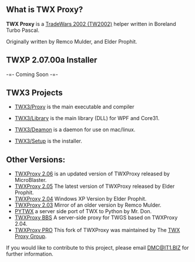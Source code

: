 ## What is TWX Proxy?

**TWX Proxy** is a [TradeWars 2002 (TW2002)](http://www.eisonline.com) helper written in Boreland Turbo Pascal.

Originally written by Remco Mulder, and Elder Prophit. 

## TWXP 2.07.00a Installer

-=- Coming Soon -=-

## TWX3 Projects

* [TWX3/Proxy](https://github.com/TW2002/twxp/tree/master/Source/TWX30/Proxy) is the main executable and compiler

* [TWX3/Library](https://github.com/TW2002/twxp/tree/master/Source/TWX30/Library) is the main library (DLL) for WPF and Core31.

* [TWX3/Deamon](https://github.com/TW2002/twxp/tree/master/Source/TWX30/Daemon) is a daemon for use on mac/linux.

* [TWX3/Setup](https://github.com/TW2002/TWX-Sharp/tree/master/Source/TWX30/Setup) is the installer.

## Other Versions:
* [TWXProxy 2.06](https://github.com/MicroBlaster/TWXProxy/tree/master/Source/TWXProxy-MB) is an updated version of TWXProxy released by MicroBlaster.
* [TWXProxy 2.05](https://github.com/MicroBlaster/TWXProxy/tree/master/Source/TWXProxy-EP) The latest version of TWXProxy released by Elder Prophit.
* [TWXProxy 2.04](https://github.com/erikh/twxproxy) Windows XP Version by Elder Prophit.
* [TWXProxy 2.03](https://github.com/erikh/twxproxy) Mirror of an older version by Remco Mulder.
* [PYTWX](https://bitbucket.org/mrdon/pytwx/src) a server side port of TWX to Python by Mr. Don.
* [TWXProxy BBS](https://code.google.com/archive/p/twxproxy-ep/wikis/TwxBbsAdministrationGuide.wiki) A server-side proxy for TWGS based on TWXProxy 2.04.
* [TWXProxy PRO](https://sourceforge.net/projects/twxproxy/) This fork of TWXProxy was maintained by The [TWX Proxy Group](http://twxproxy.sourceforge.net/).

If you would like to contribute to this project, please email DMC@IT1.BIZ for further information.
